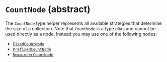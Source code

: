 # `CountNode` (abstract)

The `CountNode` type helper represents all available strategies that determine the size of a collection. Note that `CountNode` is a type alias and cannot be used directly as a node. Instead you may use one of the following nodes:

- [`FixedCountNode`](./FixedCountNode.md)
- [`PrefixedCountNode`](./PrefixedCountNode.md)
- [`RemainderCountNode`](./RemainderCountNode.md)
